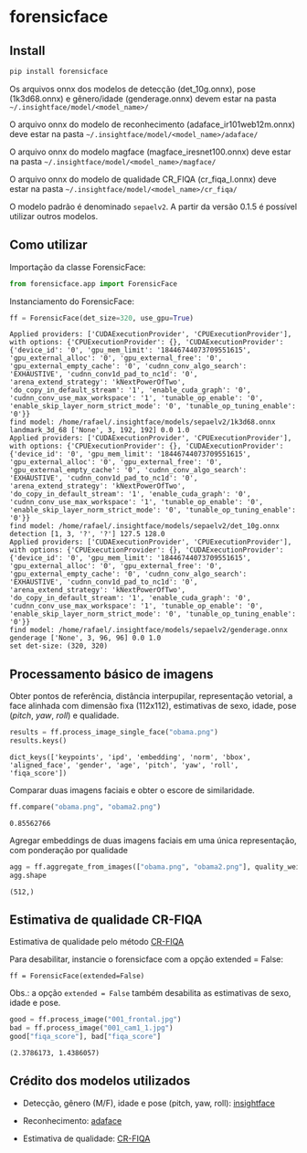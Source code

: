 # forensicface

<!-- WARNING: THIS FILE WAS AUTOGENERATED! DO NOT EDIT! -->

## Install

``` sh
pip install forensicface
```

Os arquivos onnx dos modelos de detecção (det_10g.onnx), pose
(1k3d68.onnx) e gênero/idade (genderage.onnx) devem estar na pasta
`~/.insightface/model/<model_name>/`

O arquivo onnx do modelo de reconhecimento (adaface_ir101web12m.onnx)
deve estar na pasta `~/.insightface/model/<model_name>/adaface/`

O arquivo onnx do modelo magface (magface_iresnet100.onnx) deve estar na
pasta `~/.insightface/model/<model_name>/magface/`

O arquivo onnx do modelo de qualidade CR_FIQA (cr_fiqa_l.onnx) deve
estar na pasta `~/.insightface/model/<model_name>/cr_fiqa/`

O modelo padrão é denominado `sepaelv2`. A partir da versão 0.1.5 é
possível utilizar outros modelos.

## Como utilizar

Importação da classe ForensicFace:

``` python
from forensicface.app import ForensicFace
```

Instanciamento do ForensicFace:

``` python
ff = ForensicFace(det_size=320, use_gpu=True)
```

    Applied providers: ['CUDAExecutionProvider', 'CPUExecutionProvider'], with options: {'CPUExecutionProvider': {}, 'CUDAExecutionProvider': {'device_id': '0', 'gpu_mem_limit': '18446744073709551615', 'gpu_external_alloc': '0', 'gpu_external_free': '0', 'gpu_external_empty_cache': '0', 'cudnn_conv_algo_search': 'EXHAUSTIVE', 'cudnn_conv1d_pad_to_nc1d': '0', 'arena_extend_strategy': 'kNextPowerOfTwo', 'do_copy_in_default_stream': '1', 'enable_cuda_graph': '0', 'cudnn_conv_use_max_workspace': '1', 'tunable_op_enable': '0', 'enable_skip_layer_norm_strict_mode': '0', 'tunable_op_tuning_enable': '0'}}
    find model: /home/rafael/.insightface/models/sepaelv2/1k3d68.onnx landmark_3d_68 ['None', 3, 192, 192] 0.0 1.0
    Applied providers: ['CUDAExecutionProvider', 'CPUExecutionProvider'], with options: {'CPUExecutionProvider': {}, 'CUDAExecutionProvider': {'device_id': '0', 'gpu_mem_limit': '18446744073709551615', 'gpu_external_alloc': '0', 'gpu_external_free': '0', 'gpu_external_empty_cache': '0', 'cudnn_conv_algo_search': 'EXHAUSTIVE', 'cudnn_conv1d_pad_to_nc1d': '0', 'arena_extend_strategy': 'kNextPowerOfTwo', 'do_copy_in_default_stream': '1', 'enable_cuda_graph': '0', 'cudnn_conv_use_max_workspace': '1', 'tunable_op_enable': '0', 'enable_skip_layer_norm_strict_mode': '0', 'tunable_op_tuning_enable': '0'}}
    find model: /home/rafael/.insightface/models/sepaelv2/det_10g.onnx detection [1, 3, '?', '?'] 127.5 128.0
    Applied providers: ['CUDAExecutionProvider', 'CPUExecutionProvider'], with options: {'CPUExecutionProvider': {}, 'CUDAExecutionProvider': {'device_id': '0', 'gpu_mem_limit': '18446744073709551615', 'gpu_external_alloc': '0', 'gpu_external_free': '0', 'gpu_external_empty_cache': '0', 'cudnn_conv_algo_search': 'EXHAUSTIVE', 'cudnn_conv1d_pad_to_nc1d': '0', 'arena_extend_strategy': 'kNextPowerOfTwo', 'do_copy_in_default_stream': '1', 'enable_cuda_graph': '0', 'cudnn_conv_use_max_workspace': '1', 'tunable_op_enable': '0', 'enable_skip_layer_norm_strict_mode': '0', 'tunable_op_tuning_enable': '0'}}
    find model: /home/rafael/.insightface/models/sepaelv2/genderage.onnx genderage ['None', 3, 96, 96] 0.0 1.0
    set det-size: (320, 320)

## Processamento básico de imagens

Obter pontos de referência, distância interpupilar, representação
vetorial, a face alinhada com dimensão fixa (112x112), estimativas de
sexo, idade, pose (*pitch*, *yaw*, *roll*) e qualidade.

``` python
results = ff.process_image_single_face("obama.png")
results.keys()
```

    dict_keys(['keypoints', 'ipd', 'embedding', 'norm', 'bbox', 'aligned_face', 'gender', 'age', 'pitch', 'yaw', 'roll', 'fiqa_score'])

Comparar duas imagens faciais e obter o escore de similaridade.

``` python
ff.compare("obama.png", "obama2.png")
```

    0.85562766

Agregar embeddings de duas imagens faciais em uma única representação,
com ponderação por qualidade

``` python
agg = ff.aggregate_from_images(["obama.png", "obama2.png"], quality_weight=True)
agg.shape
```

    (512,)

## Estimativa de qualidade CR-FIQA

Estimativa de qualidade pelo método
[CR-FIQA](https://github.com/fdbtrs/CR-FIQA)

Para desabilitar, instancie o forensicface com a opção extended = False:

`ff = ForensicFace(extended=False)`

Obs.: a opção `extended = False` também desabilita as estimativas de
sexo, idade e pose.

``` python
good = ff.process_image("001_frontal.jpg")
bad = ff.process_image("001_cam1_1.jpg")
good["fiqa_score"], bad["fiqa_score"]
```

    (2.3786173, 1.4386057)

## Crédito dos modelos utilizados

- Detecção, gênero (M/F), idade e pose (pitch, yaw, roll):
  [insightface](https://github.com/deepinsight/insightface)

- Reconhecimento: [adaface](https://github.com/mk-minchul/AdaFace)

- Estimativa de qualidade: [CR-FIQA](https://github.com/fdbtrs/CR-FIQA)
